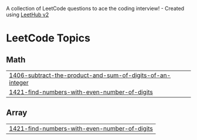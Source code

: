 A collection of LeetCode questions to ace the coding interview! - Created using [LeetHub v2](https://github.com/arunbhardwaj/LeetHub-2.0)
<!---LeetCode Topics Start-->
# LeetCode Topics
## Math
|  |
| ------- |
| [1406-subtract-the-product-and-sum-of-digits-of-an-integer](https://github.com/hrithic-raj/Leetcode/tree/master/1406-subtract-the-product-and-sum-of-digits-of-an-integer) |
| [1421-find-numbers-with-even-number-of-digits](https://github.com/hrithic-raj/Leetcode/tree/master/1421-find-numbers-with-even-number-of-digits) |
## Array
|  |
| ------- |
| [1421-find-numbers-with-even-number-of-digits](https://github.com/hrithic-raj/Leetcode/tree/master/1421-find-numbers-with-even-number-of-digits) |
<!---LeetCode Topics End-->